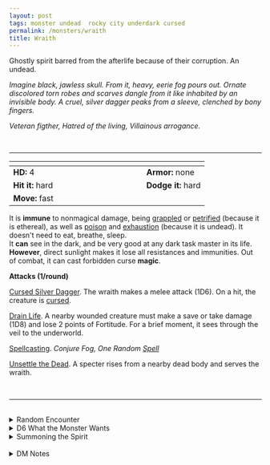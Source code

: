 ```yaml
---
layout: post
tags: monster undead  rocky city underdark cursed
permalink: /monsters/wraith
title: Wraith
---
```


Ghostly spirit barred from the afterlife because of their corruption. An undead.

_Imagine black, jawless skull. From it, heavy, eerie fog pours out. Ornate discolored torn robes and scarves dangle from it like inhabited by an invisible body. A cruel, silver dagger peaks from a sleeve, clenched by bony fingers._

_Veteran figther, Hatred of the living, Villainous arrogance._

<br>

---

|  <span style="display: inline-block; width:250px"></span>  |  |
| -------- | --------|
| **HD:** 4 | **Armor:** none  |
| **Hit it:** hard    | **Dodge it:** hard  |
| **Move:** fast    |   | 

It is **immune** to nonmagical damage, being [grappled](/2020/11/10/extra-rules/#conditions) or [petrified](/2020/11/10/extra-rules/#conditions) (because it is ethereal), as well as [poison](/2020/11/10/extra-rules/#conditions) and [exhaustion](/2020/11/10/extra-rules/#conditions) (because it is undead). It doesn't need to eat, breathe, sleep.  
It **can** see in the dark, and be very good at any dark task master in its life. 
**However**, direct sunlight makes it lose all resistances and immunities.
Out of combat, it can cast forbidden curse **magic**.

**Attacks (1/round)**

<ins>Cursed Silver Dagger</ins>. The wraith makes a melee attack (1D6). On a hit, the creature is [cursed](/2020/11/10/extra-rules/#conditions).

<ins>Drain Life</ins>. A nearby wounded creature must make a save or take damage (1D8) and lose 2 points of Fortitude. For a brief moment, it sees through the veil to the underworld.

<ins>Spellcasting</ins>. *Conjure Fog, One Random [Spell](https://saltygoo.github.io/list/spells)*

<ins>Unsettle the Dead</ins>. A specter rises from a nearby dead body and serves the wraith.
 
<br>

---

<br>

<details markdown="1">
<summary>Random Encounter</summary>

1. **Monster:** 1 wraith & 1D6 specters
1. **Lair:** The cursed tomb of a disgraced hero, filled with 1D4 treasures, 1D4 of which are cursed. <br>    &nbsp; OR <br>    **Omen:** All lights are snuffed by a cold wind.
1. **Spoor:** A dead body, murdered in cold blood. Has 1 valuable thing on it. Will rise as a specter in 1D4 minutes.
1. **Tracks:** Where the bone-chilling wind goes.
1. **Trace:** [rumor] Tales of a cursed artifact of power, once held by the kings of old.
1. **Trace:** Temperature colder than normal.
</details>

<details markdown="1">
<summary>D6 What the Monster Wants</summary>

1. Retrieve a powerful artifact which would allow it or its master to rule the world.
1. Is mad, haunting its crypt, babbling about enemies that are long dead.
1. Murder, as all life is an insult. Each moonless night.
1. Claim a castle or a keep for itself.
1. Pursue its forbidden, dangerous studies. Recreate its decadent life with a court of specters.
1. Train an apprentice in the dark arts, so it can achieve what it couldn't in life.


</details>

<details markdown="1">
<summary>Summoning the Spirit</summary>

If you know the spell [Occult Consultation](https://saltygoo.github.io/2020/11/13/occult-consultation/), you can alter it in such a way for a minimum of 4 Spell Dice:

**Summon Wraith** <br>
R: Touch D: Sigil

When you cast this spell, you must name a humanoid who died evil and corrupted and claimed some sort of power during its lifetime. It appears before you in a cloud of dark smoke, hostile and ready to kill you, but will submit if you own a [great treasure](https://saltygoo.github.io/2020/11/10/extra-rules/#treasures) that belonged to it in its life. If you were ever to lose the treasure, the wraith would disappear and drag you to the underworld with it.
</details>

<br>

<details markdown="1">
<summary>DM Notes</summary>
DnD's [wraith](http://adnd.geoshitties.installgentoo.com/mm/wraith.html) is not much more than a glorified specter, and does not translate much into the amazingness that are Tolkien's. I also really love the version (and illustration!) found in Michael Prescott's [Trilemma Adventure Bestiary](https://www.drivethrurpg.com/product/315827/Trilemma-Adventures-Bestiary-B-X). Now wraiths can wield cursed weapons and cast spells if you want.
</details>
